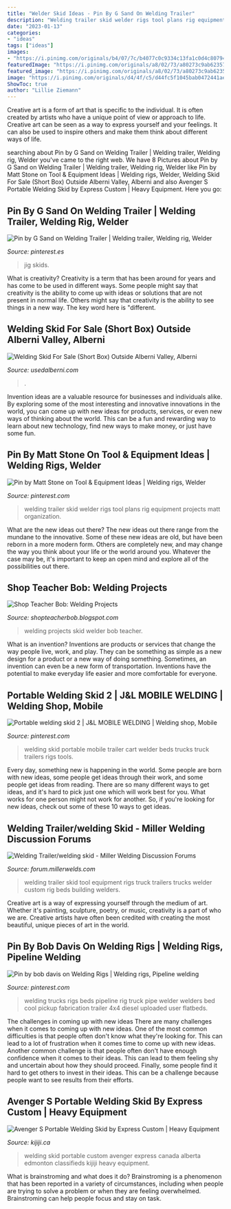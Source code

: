 ```yaml
---
title: "Welder Skid Ideas - Pin By G Sand On Welding Trailer"
description: "Welding trailer skid welder rigs tool plans rig equipment projects matt organization"
date: "2023-01-13"
categories:
- "ideas"
tags: ["ideas"]
images:
- "https://i.pinimg.com/originals/b4/07/7c/b4077c0c9334c13fa1c0d4c8079403a4.jpg"
featuredImage: "https://i.pinimg.com/originals/a8/02/73/a80273c9ab62357b5d7537a460ac8605.jpg"
featured_image: "https://i.pinimg.com/originals/a8/02/73/a80273c9ab62357b5d7537a460ac8605.jpg"
image: "https://i.pinimg.com/originals/d4/4f/c5/d44fc5f1045bab0472441ae0af7c2775.jpg"
ShowToc: true
author: "Lillie Ziemann"
---
```



Creative art is a form of art that is specific to the individual. It is often created by artists who have a unique point of view or approach to life. Creative art can be seen as a way to express yourself and your feelings. It can also be used to inspire others and make them think about different ways of life.

	

		
searching about Pin by G Sand on Welding Trailer | Welding trailer, Welding rig, Welder you've came to the right web. We have 8 Pictures about Pin by G Sand on Welding Trailer | Welding trailer, Welding rig, Welder like Pin by Matt Stone on Tool &amp; Equipment Ideas | Welding rigs, Welder, Welding Skid For Sale (Short Box) Outside Alberni Valley, Alberni and also Avenger S Portable Welding Skid by Express Custom | Heavy Equipment. Here you go:
		
    
## Pin By G Sand On Welding Trailer | Welding Trailer, Welding Rig, Welder

<img loading=lazy src="https://i.pinimg.com/originals/71/52/30/715230e356d65225aef49e6749953223.jpg" onerror="this.onerror=null;this.src='https://tse1.mm.bing.net/th?id=OIP.-5WMiqtjSigurI7Rd5wJiwHaEK&amp;pid=15.1';" alt="Pin by G Sand on Welding Trailer | Welding trailer, Welding rig, Welder">

_Source: pinterest.es_

>jig skids. 

	

What is creativity?
Creativity is a term that has been around for years and has come to be used in different ways. Some people might say that creativity is the ability to come up with ideas or solutions that are not present in normal life. Others might say that creativity is the ability to see things in a new way. The key word here is "different.

    
## Welding Skid For Sale (Short Box) Outside Alberni Valley, Alberni

<img loading=lazy src="https://s3-us-west-2.amazonaws.com/usedphotosna/61370993_934.jpg" onerror="this.onerror=null;this.src='https://tse1.mm.bing.net/th?id=OIP.LFw1-j0xogZNCTPAeE8bGAHaFj&amp;pid=15.1';" alt="Welding Skid For Sale (Short Box) Outside Alberni Valley, Alberni">

_Source: usedalberni.com_

>. 

	

Invention ideas are a valuable resource for businesses and individuals alike. By exploring some of the most interesting and innovative innovations in the world, you can come up with new ideas for products, services, or even new ways of thinking about the world. This can be a fun and rewarding way to learn about new technology, find new ways to make money, or just have some fun.

    
## Pin By Matt Stone On Tool &amp; Equipment Ideas | Welding Rigs, Welder

<img loading=lazy src="https://i.pinimg.com/originals/b4/07/7c/b4077c0c9334c13fa1c0d4c8079403a4.jpg" onerror="this.onerror=null;this.src='https://tse3.mm.bing.net/th?id=OIP.27wx3YBZGH53eYi4HcluRgHaE6&amp;pid=15.1';" alt="Pin by Matt Stone on Tool &amp; Equipment Ideas | Welding rigs, Welder">

_Source: pinterest.com_

>welding trailer skid welder rigs tool plans rig equipment projects matt organization. 

	

What are the new ideas out there?
The new ideas out there range from the mundane to the innovative. Some of these new ideas are old, but have been reborn in a more modern form. Others are completely new, and may change the way you think about your life or the world around you. Whatever the case may be, it's important to keep an open mind and explore all of the possibilities out there.

    
## Shop Teacher Bob: Welding Projects

<img loading=lazy src="http://4.bp.blogspot.com/-KwVJHL8Z9VA/U2t6QGddXQI/AAAAAAAAFdw/QidR3Ii1ZIc/s1600/Welder+Skid.jpg" onerror="this.onerror=null;this.src='https://tse2.mm.bing.net/th?id=OIP.IVCBQXnF9P-IM1UmI6chKQHaFj&amp;pid=15.1';" alt="Shop Teacher Bob: Welding Projects">

_Source: shopteacherbob.blogspot.com_

>welding projects skid welder bob teacher. 

	

What is an invention?
Inventions are products or services that change the way people live, work, and play. They can be something as simple as a new design for a product or a new way of doing something. Sometimes, an invention can even be a new form of transportation. Inventions have the potential to make everyday life easier and more comfortable for everyone.

    
## Portable Welding Skid 2 | J&amp;L MOBILE WELDING | Welding Shop, Mobile

<img loading=lazy src="https://i.pinimg.com/originals/d4/4f/c5/d44fc5f1045bab0472441ae0af7c2775.jpg" onerror="this.onerror=null;this.src='https://tse3.mm.bing.net/th?id=OIP.-PCUrDgZeUOZFuXZpGa2WAHaFj&amp;pid=15.1';" alt="Portable welding skid 2 | J&amp;L MOBILE WELDING | Welding shop, Mobile">

_Source: pinterest.com_

>welding skid portable mobile trailer cart welder beds trucks truck trailers rigs tools. 

	

Every day, something new is happening in the world. Some people are born with new ideas, some people get ideas through their work, and some people get ideas from reading. There are so many different ways to get ideas, and it's hard to pick just one which will work best for you. What works for one person might not work for another. So, if you're looking for new ideas, check out some of these 10 ways to get ideas.

    
## Welding Trailer/welding Skid - Miller Welding Discussion Forums

<img loading=lazy src="https://forum.millerwelds.com/filedata/fetch?id=514849&amp;d=1344997663" onerror="this.onerror=null;this.src='https://tse3.mm.bing.net/th?id=OIP.NyofDDRLBqUrYsLBTOZdtwHaE6&amp;pid=15.1';" alt="Welding Trailer/welding skid - Miller Welding Discussion Forums">

_Source: forum.millerwelds.com_

>welding trailer skid tool equipment rigs truck trailers trucks welder custom rig beds building welders. 

	

Creative art is a way of expressing yourself through the medium of art. Whether it's painting, sculpture, poetry, or music, creativity is a part of who we are. Creative artists have often been credited with creating the most beautiful, unique pieces of art in the world.

    
## Pin By Bob Davis On Welding Rigs | Welding Rigs, Pipeline Welding

<img loading=lazy src="https://i.pinimg.com/originals/a8/02/73/a80273c9ab62357b5d7537a460ac8605.jpg" onerror="this.onerror=null;this.src='https://tse4.mm.bing.net/th?id=OIP.MRskx4deuXGBHb91pK0UzAHaHa&amp;pid=15.1';" alt="Pin by bob davis on Welding Rigs | Welding rigs, Pipeline welding">

_Source: pinterest.com_

>welding trucks rigs beds pipeline rig truck pipe welder welders bed cool pickup fabrication trailer 4x4 diesel uploaded user flatbeds. 

	

The challenges in coming up with new ideas
There are many challenges when it comes to coming up with new ideas. One of the most common difficulties is that people often don't know what they're looking for. This can lead to a lot of frustration when it comes time to come up with new ideas. Another common challenge is that people often don't have enough confidence when it comes to their ideas. This can lead to them feeling shy and uncertain about how they should proceed. Finally, some people find it hard to get others to invest in their ideas. This can be a challenge because people want to see results from their efforts.

    
## Avenger S Portable Welding Skid By Express Custom | Heavy Equipment

<img loading=lazy src="https://i.ebayimg.com/00/s/NTM0WDgwMA==/z/yfAAAOSwqv9V6dw7/$_20.JPG" onerror="this.onerror=null;this.src='https://tse3.mm.bing.net/th?id=OIP.U0AMdYg10ZHSNF6RQ5WoNQHaE8&amp;pid=15.1';" alt="Avenger S Portable Welding Skid by Express Custom | Heavy Equipment">

_Source: kijiji.ca_

>welding skid portable custom avenger express canada alberta edmonton classifieds kijiji heavy equipment. 

	

What is brainstroming and what does it do?
Brainstroming is a phenomenon that has been reported in a variety of circumstances, including when people are trying to solve a problem or when they are feeling overwhelmed. Brainstroming can help people focus and stay on task.


